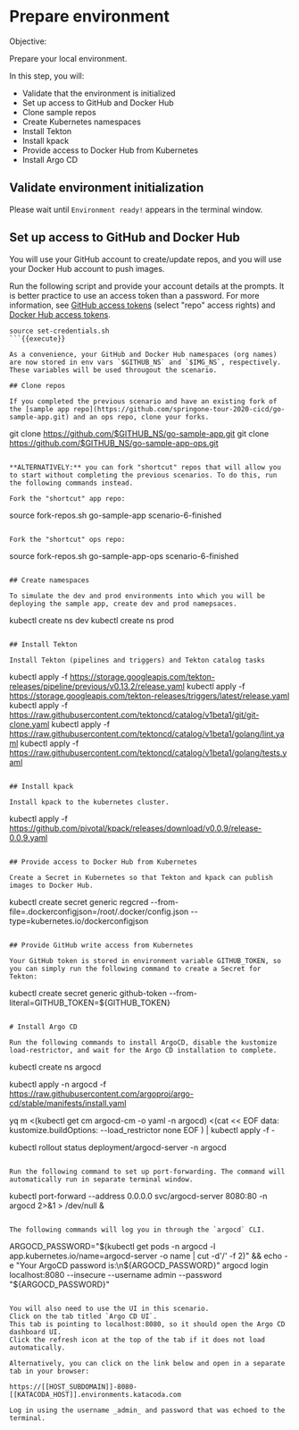# Prepare environment

Objective:

Prepare your local environment.

In this step, you will:
- Validate that the environment is initialized
- Set up access to GitHub and Docker Hub
- Clone sample repos
- Create Kubernetes namespaces
- Install Tekton
- Install kpack
- Provide access to Docker Hub from Kubernetes
- Install Argo CD

## Validate environment initialization

Please wait until `Environment ready!` appears in the terminal window.

## Set up access to GitHub and Docker Hub

You will use your GitHub account to create/update repos, and you will use your Docker Hub account to push images.

Run the following script and provide your account details at the prompts. It is better practice to use an access token than a password. For more information, see [GitHub access tokens](https://help.github.com/en/github/authenticating-to-github/creating-a-personal-access-token-for-the-command-line) (select "repo" access rights) and [Docker Hub access tokens](https://docs.docker.com/docker-hub/access-tokens).

```
source set-credentials.sh
```{{execute}}

As a convenience, your GitHub and Docker Hub namespaces (org names) are now stored in env vars `$GITHUB_NS` and `$IMG_NS`, respectively. These variables will be used througout the scenario.

## Clone repos

If you completed the previous scenario and have an existing fork of the [sample app repo](https://github.com/springone-tour-2020-cicd/go-sample-app.git) and an ops repo, clone your forks.

```
git clone https://github.com/$GITHUB_NS/go-sample-app.git
git clone https://github.com/$GITHUB_NS/go-sample-app-ops.git
```{{execute}}

**ALTERNATIVELY:** you can fork "shortcut" repos that will allow you to start without completing the previous scenarios. To do this, run the following commands instead.

Fork the "shortcut" app repo:
```
source fork-repos.sh go-sample-app scenario-6-finished
```{{execute}}

Fork the "shortcut" ops repo:
```
source fork-repos.sh go-sample-app-ops scenario-6-finished
```{{execute}}

## Create namespaces

To simulate the dev and prod environments into which you will be deploying the sample app, create dev and prod namepsaces.

```
kubectl create ns dev
kubectl create ns prod
```{{execute}}

## Install Tekton

Install Tekton (pipelines and triggers) and Tekton catalog tasks

```
kubectl apply -f https://storage.googleapis.com/tekton-releases/pipeline/previous/v0.13.2/release.yaml
kubectl apply -f https://storage.googleapis.com/tekton-releases/triggers/latest/release.yaml
kubectl apply -f https://raw.githubusercontent.com/tektoncd/catalog/v1beta1/git/git-clone.yaml
kubectl apply -f https://raw.githubusercontent.com/tektoncd/catalog/v1beta1/golang/lint.yaml
kubectl apply -f https://raw.githubusercontent.com/tektoncd/catalog/v1beta1/golang/tests.yaml
```{{execute}}

## Install kpack

Install kpack to the kubernetes cluster.

```
kubectl apply -f https://github.com/pivotal/kpack/releases/download/v0.0.9/release-0.0.9.yaml
```{{execute}}

## Provide access to Docker Hub from Kubernetes

Create a Secret in Kubernetes so that Tekton and kpack can publish images to Docker Hub.

```
kubectl create secret generic regcred  --from-file=.dockerconfigjson=/root/.docker/config.json --type=kubernetes.io/dockerconfigjson
```{{execute}}

## Provide GitHub write access from Kubernetes

Your GitHub token is stored in environment variable GITHUB_TOKEN, so you can simply run the following command to create a Secret for Tekton:

```
kubectl create secret generic github-token --from-literal=GITHUB_TOKEN=${GITHUB_TOKEN}
```{{execute}}

# Install Argo CD

Run the following commands to install ArgoCD, disable the kustomize load-restrictor, and wait for the Argo CD installation to complete.

```
kubectl create ns argocd

kubectl apply -n argocd -f https://raw.githubusercontent.com/argoproj/argo-cd/stable/manifests/install.yaml

yq m <(kubectl get cm argocd-cm -o yaml -n argocd) <(cat << EOF
data:
  kustomize.buildOptions: --load_restrictor none
EOF
) | kubectl apply -f -

kubectl rollout status deployment/argocd-server -n argocd
```{{execute}}

Run the following command to set up port-forwarding. The command will automatically run in separate terminal window.
```
kubectl port-forward --address 0.0.0.0 svc/argocd-server 8080:80 -n argocd 2>&1 > /dev/null &
```{{execute T2}}

The following commands will log you in through the `argocd` CLI.
```
ARGOCD_PASSWORD="$(kubectl get pods -n argocd -l app.kubernetes.io/name=argocd-server -o name | cut -d'/' -f 2)" && echo -e "Your ArgoCD password is:\n${ARGOCD_PASSWORD}"
argocd login localhost:8080 --insecure --username admin --password "${ARGOCD_PASSWORD}"
```{{execute T1}}

You will also need to use the UI in this scenario.
Click on the tab titled `Argo CD UI`.
This tab is pointing to localhost:8080, so it should open the Argo CD dashboard UI.
Click the refresh icon at the top of the tab if it does not load automatically.

Alternatively, you can click on the link below and open in a separate tab in your browser:

https://[[HOST_SUBDOMAIN]]-8080-[[KATACODA_HOST]].environments.katacoda.com

Log in using the username _admin_ and password that was echoed to the terminal.
